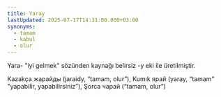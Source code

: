 ```yaml
---
title: Yaray
lastUpdated: 2025-07-17T14:31:00.000+03:00
synonyms:
  - tamam
  - kabul
  - olur
---
```

Yara- "iyi gelmek" sözünden kaynağı belirsiz -y eki ile üretilmiştir.

Kazakça жарайды (jaraidy, “tamam, olur”), Kumık ярай (yaray, “tamam" "yapabilir, yapabilirsiniz”), Şorca чарай (“tamam, olur”)
